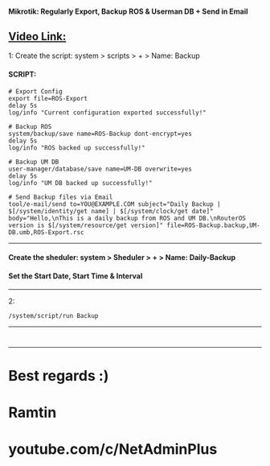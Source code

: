 #### Mikrotik: Regularly Export, Backup ROS & Userman DB + Send in Email

[Video Link:](https://youtu.be/M7GdE9oDA7w)
---

1: Create the script: system > scripts > + > Name: Backup


#### SCRIPT:

```
# Export Config
export file=ROS-Export
delay 5s
log/info "Current configuration exported successfully!"

# Backup ROS
system/backup/save name=ROS-Backup dont-encrypt=yes
delay 5s
log/info "ROS backed up successfully!"

# Backup UM DB
user-manager/database/save name=UM-DB overwrite=yes
delay 5s
log/info "UM DB backed up successfully!"

# Send Backup files via Email
tool/e-mail/send to=YOU@EXAMPLE.COM subject="Daily Backup | $[/system/identity/get name] | $[/system/clock/get date]" body="Hello,\nThis is a daily backup from ROS and UM DB.\nRouterOS version is $[/system/resource/get version]" file=ROS-Backup.backup,UM-DB.umb,ROS-Export.rsc
```

---


#### Create the sheduler: system > Sheduler > + > Name: Daily-Backup
#### Set the Start Date, Start Time & Interval

---

2:
```
/system/script/run Backup
```

------------------------------------------
# 
------------------------------------------


# Best regards :)
# Ramtin
# youtube.com/c/NetAdminPlus
